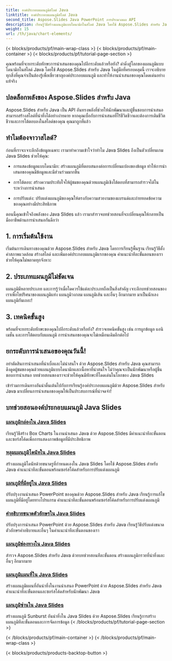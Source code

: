 ```yaml
---
title: องค์ประกอบแผนภูมิสไลด์ Java
linktitle: องค์ประกอบแผนภูมิสไลด์ Java
second_title: Aspose.Slides Java PowerPoint การประมวลผล API
description: เรียนรู้วิธีสร้างแผนภูมิแบบไดนามิกในสไลด์ Java โดยใช้ Aspose.Slides สำหรับ Java พร้อมบทช่วยสอนที่ครอบคลุมของเรา ยกระดับทักษะการนำเสนอของคุณวันนี้!
weight: 15
url: /th/java/chart-elements/
---
```


{< blocks/products/pf/main-wrap-class >}
{< blocks/products/pf/main-container >}
{< blocks/products/pf/tutorial-page-section >}


คุณพร้อมที่จะยกระดับทักษะการนำเสนอของคุณไปอีกระดับแล้วหรือยัง? ดำดิ่งสู่โลกของแผนภูมิแบบไดนามิกในสไลด์ Java โดยใช้ Aspose.Slides สำหรับ Java ในคู่มือที่ครอบคลุมนี้ เราจะอธิบายทุกสิ่งที่คุณจำเป็นต้องรู้เพื่อเชี่ยวชาญองค์ประกอบแผนภูมิ และทำให้งานนำเสนอของคุณโดดเด่นอย่างแท้จริง

## ปลดล็อกพลังของ Aspose.Slides สำหรับ Java

Aspose.Slides สำหรับ Java เป็น API อันทรงพลังที่ช่วยให้นักพัฒนาและผู้ชื่นชอบการนำเสนอสามารถสร้างสไลด์ที่น่าทึ่งได้อย่างง่ายดาย หากคุณเบื่อกับการนำเสนอที่ไร้ชีวิตชีวาและต้องการเติมชีวิตชีวาและการโต้ตอบลงในสไลด์ของคุณ คุณมาถูกที่แล้ว

## ทำไมต้องจาวาสไลด์?

ก่อนที่เราจะเจาะลึกถึงข้อมูลเฉพาะ เรามาทำความเข้าใจว่าทำไม Java Slides ถึงเป็นตัวเปลี่ยนเกม Java Slides ช่วยให้คุณ:

- การแสดงข้อมูลแบบไดนามิก: สร้างแผนภูมิที่ตอบสนองต่อการเปลี่ยนแปลงของข้อมูล ทำให้การนำเสนอของคุณมีข้อมูลและมีส่วนร่วมมากขึ้น

- การโต้ตอบ: สร้างความประทับใจให้ผู้ชมของคุณด้วยแผนภูมิเชิงโต้ตอบที่สามารถสำรวจได้ในระหว่างการนำเสนอ

- การปรับแต่ง: ปรับแต่งแผนภูมิของคุณให้ตรงกับความสวยงามของแบรนด์และถ่ายทอดข้อความของคุณอย่างมีประสิทธิภาพ

ตอนนี้คุณเข้าใจถึงพลังของ Java Slides แล้ว เรามาสำรวจบทช่วยสอนที่จะเปลี่ยนคุณให้กลายเป็นมืออาชีพด้านการนำเสนอกันดีกว่า

## 1. การเริ่มต้นใช้งาน

เริ่มต้นการเดินทางของคุณด้วย Aspose.Slides สำหรับ Java โดยการเรียนรู้พื้นฐาน เรียนรู้วิธีตั้งค่าสภาพแวดล้อม สร้างสไลด์ และเพิ่มองค์ประกอบแผนภูมิแรกของคุณ คำแนะนำทีละขั้นตอนของเราช่วยให้คุณไม่พลาดทุกจังหวะ

## 2. ประเภทแผนภูมิไม่ชัดเจน

แผนภูมิมีหลายประเภท และการรู้ว่าเมื่อใดควรใช้แต่ละประเภทถือเป็นสิ่งสำคัญ เจาะลึกบทช่วยสอนของเราเพื่อไขปริศนาของแผนภูมิแท่ง แผนภูมิวงกลม แผนภูมิเส้น และอื่นๆ อีกมากมาย มาเป็นนักเลงแผนภูมิกันเถอะ!

## 3. เทคนิคขั้นสูง

พร้อมที่จะยกระดับทักษะของคุณไปอีกระดับแล้วหรือยัง? สำรวจเทคนิคขั้นสูง เช่น การผูกข้อมูล แอนิเมชั่น และการโต้ตอบกับแผนภูมิ การนำเสนอของคุณจะไม่เหมือนเดิมอีกต่อไป

## ยกระดับการนำเสนอของคุณวันนี้!

อย่าตัดสินการนำเสนอที่น่าเบื่อและไม่น่าสนใจ ด้วย Aspose.Slides สำหรับ Java คุณสามารถดึงดูดผู้ชมของคุณด้วยแผนภูมิแบบไดนามิกและเนื้อหาที่น่าสนใจ ไม่ว่าคุณจะเป็นนักพัฒนาหรือผู้ชื่นชอบการนำเสนอ บทช่วยสอนของเราจะช่วยให้คุณมีทักษะที่โดดเด่นในโลกของ Java Slides

เข้าร่วมการเดินทางอันน่าตื่นเต้นไปกับการเรียนรู้องค์ประกอบแผนภูมิด้วย Aspose.Slides สำหรับ Java มาเปลี่ยนการนำเสนอของคุณให้เป็นประสบการณ์ที่น่าจดจำ!
## บทช่วยสอนองค์ประกอบแผนภูมิ Java Slides
### [แผนภูมิกล่องใน Java Slides](./box-chart-java-slides/)
เรียนรู้วิธีสร้าง Box Charts ในงานนำเสนอ Java ด้วย Aspose.Slides มีคำแนะนำทีละขั้นตอนและซอร์สโค้ดเพื่อการแสดงภาพข้อมูลที่มีประสิทธิภาพ
### [หลุมแผนภูมิโดนัทใน Java Slides](./doughnut-chart-hole-java-slides/)
สร้างแผนภูมิโดนัทด้วยขนาดรูที่กำหนดเองใน Java Slides โดยใช้ Aspose.Slides สำหรับ Java คำแนะนำทีละขั้นตอนพร้อมซอร์สโค้ดสำหรับการปรับแต่งแผนภูมิ
### [แผนภูมิที่มีอยู่ใน Java Slides](./existing-chart-java-slides/)
ปรับปรุงงานนำเสนอ PowerPoint ของคุณด้วย Aspose.Slides สำหรับ Java เรียนรู้การแก้ไขแผนภูมิที่มีอยู่โดยทางโปรแกรม คำแนะนำทีละขั้นตอนพร้อมซอร์สโค้ดสำหรับการปรับแต่งแผนภูมิ
### [คำอธิบายขนาดตัวอักษรใน Java Slides](./font-size-legend-java-slides/)
ปรับปรุงการนำเสนอ PowerPoint ด้วย Aspose.Slides สำหรับ Java เรียนรู้วิธีปรับแต่งขนาดตัวอักษรคำอธิบายและอื่นๆ ในคำแนะนำทีละขั้นตอนของเรา
### [แผนภูมิช่องทางใน Java Slides](./funnel-chart-java-slides/)
สำรวจ Aspose.Slides สำหรับ Java ด้วยบทช่วยสอนทีละขั้นตอน สร้างแผนภูมิกรวยที่น่าทึ่งและอื่นๆ อีกมากมาย
### [แผนภูมิแผนที่ใน Java Slides](./map-chart-java-slides/)
สร้างแผนภูมิแผนที่อันน่าทึ่งในงานนำเสนอ PowerPoint ด้วย Aspose.Slides สำหรับ Java คำแนะนำทีละขั้นตอนและซอร์สโค้ดสำหรับนักพัฒนา Java
### [แผนภูมิซ่านใน Java Slides](./sunburst-chart-java-slides/)
สร้างแผนภูมิ Sunburst อันน่าทึ่งใน Java Slides ด้วย Aspose.Slides เรียนรู้การสร้างแผนภูมิทีละขั้นตอนและการจัดการข้อมูล
{< /blocks/products/pf/tutorial-page-section >}

{< /blocks/products/pf/main-container >}
{< /blocks/products/pf/main-wrap-class >}

{< blocks/products/products-backtop-button >}
